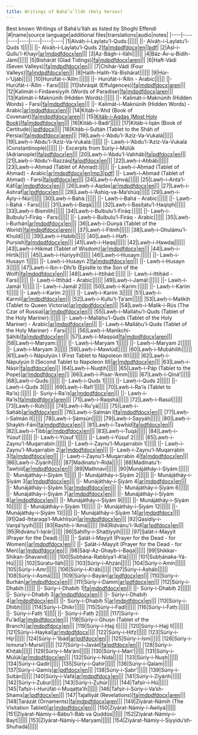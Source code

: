 ```yaml
---
title: Writings of Bahá’u’lláh (Holy Verses)
---
```

Best known Writings of Bahá’u’lláh as listed by Shoghi Effendi
|#|name|source language|additional files|translations|audio|notes|
|----|----|----|----|----|----|----|
|1|Alváḥ-i-Laylatu’l-Quds:||||||
||- Alváḥ-i-Laylatu’l-Quds 1||||||
||- Alváḥ-i-Laylatu’l-Quds 2|[fa](/bahaullah-st-001-2-fa)|[md](/bahaullah-st-001-2-en)[pdf](/Bahaullah-ST-001_2_en.pdf)[docx](/Bahaullah-ST-001_2_en.docx)|[en](/bahaullah-st-001-2-en)||[pdf](/Bahaullah-ST-001_2_en.pdf)|
|2|Aṣl-i-Qullu’l-Khayr|[ar](/bahaullah-st-002-ar)|[md](/bahaullah-st-002-en)[pdf](/Bahaullah-ST-002_en.pdf)[docx](/Bahaullah-ST-002_en.docx)|[en](/bahaullah-st-002-en)|||
|3|Az-Bágh-i-Iláhí||||||
|4|Báz-Áv-u-Bidih-Jámí||||||
|5|Bishárát (Glad Tidings)|[fa](/bahaullah-st-005-fa)|[md](/bahaullah-st-005-en)[pdf](/Bahaullah-ST-005_en.pdf)[docx](/Bahaullah-ST-005_en.docx)|[ar](/bahaullah-st-005-ar)[en](/bahaullah-st-005-en)|||
|6|Haft-Vádí (Seven Valleys)|[fa](/bahaullah-st-006-fa)|[md](/bahaullah-st-006-en)[pdf](/Bahaullah-ST-006_en.pdf)[docx](/Bahaullah-ST-006_en.docx)|[en](/bahaullah-st-006-en)|||
|7|Chihár-Vádí (Four Valleys)|[fa](/bahaullah-st-007-fa)|[md](/bahaullah-st-007-en)[pdf](/Bahaullah-ST-007_en.pdf)[docx](/Bahaullah-ST-007_en.docx)|[en](/bahaullah-st-007-en)|||
|8|Halih-Halih-Yá-Bishárat||||||
|9|Ḥúr-i-‘Ujáb||||||
|10|Hurúfát-i-‘Állín:||||||
||- Hurúfát-i-‘Állín - Arabic||||||
||- Hurúfát-i-‘Állín - Farsi||||||
|11|Ishráqát (Effulgences)|[fa](/bahaullah-st-011-fa)|[md](/bahaullah-st-011-en)[pdf](/Bahaullah-ST-011_en.pdf)[docx](/Bahaullah-ST-011_en.docx)|[ar](/bahaullah-st-011-ar)[en](/bahaullah-st-011-en)|||
|12|Kalimát-i-Firdawsíyyih (Words of Paradise)|[fa](/bahaullah-st-012-fa)|[md](/bahaullah-st-012-en)[pdf](/Bahaullah-ST-012_en.pdf)[docx](/Bahaullah-ST-012_en.docx)|[ar](/bahaullah-st-012-ar)[en](/bahaullah-st-012-en)|||
|13|Kalimát-i-Maknúnih (Hidden Words):||||||
||- Kalimát-i-Maknúnih (Hidden Words) - Farsi|[fa](/bahaullah-st-013-1-fa)|[md](/bahaullah-st-013-1-en)[pdf](/Bahaullah-ST-013_1_en.pdf)[docx](/Bahaullah-ST-013_1_en.docx)|[en](/bahaullah-st-013-1-en)|||
||- Kalimát-i-Maknúnih (Hidden Words) - Arabic|[ar](/bahaullah-st-013-2-ar)|[md](/bahaullah-st-013-2-en)[pdf](/Bahaullah-ST-013_2_en.pdf)[docx](/Bahaullah-ST-013_2_en.docx)|[en](/bahaullah-st-013-2-en)|||
|14|Kitáb-i-‘Ahd (Book of Covenant)|[fa](/bahaullah-st-014-fa)|[md](/bahaullah-st-014-en)[pdf](/Bahaullah-ST-014_en.pdf)[docx](/Bahaullah-ST-014_en.docx)|[ar](/bahaullah-st-014-ar)[en](/bahaullah-st-014-en)|||
|15|[Kitáb-i-Aqdas (Most Holy Book)](http://www.theaqdas.org/)|[fa](/bahaullah-st-015-fa)|[md](/bahaullah-st-015-en)[pdf](/Bahaullah-ST-015_en.pdf)[docx](/Bahaullah-ST-015_en.docx)|[en](/bahaullah-st-015-en)|||
|16|Kitáb-i-Badí‘||||||
|17|Kitáb-i-Íqán (Book of Certitude)||[pdf](/Bahaullah-ST-017_en.pdf)[docx](/Bahaullah-ST-017_en.docx)||||
|18|Kitáb-i-Sulṭán (Tablet to the Sháh of Persia)|[fa](/bahaullah-st-018-fa)|[md](/bahaullah-st-018-en)[pdf](/Bahaullah-ST-018_en.pdf)[docx](/Bahaullah-ST-018_en.docx)|[ar](/bahaullah-st-018-ar)[en](/bahaullah-st-018-en)|||
|19|Lawḥ-i-‘Abdu’l-‘Azíz-Va-Vukalá||||||
|19|Lawḥ-i-‘Abdu’l-‘Azíz-Va-Vukalá:||||||
||- Lawḥ-i-‘Abdu’l-‘Azíz-Va-Vukalá (Constantinople)||||||
||- Excerpts from Súriy-i-Múlúk (Adrianople)|[fa](/bahaullah-st-023-2-fa)|[pdf](/Bahaullah-ST-023_2_en.pdf)[docx](/Bahaullah-ST-023_2_en.docx)|[en](/bahaullah-st-023-2-en)|||
|20|Lawḥ-i-‘Abdu’l-Vahháb|[fa](/bahaullah-st-020-fa)|[pdf](/Bahaullah-ST-020_en.pdf)[docx](/Bahaullah-ST-020_en.docx)|[en](/bahaullah-st-020-en)|||
|21|Lawḥ-i-‘Abdu’r-Razzáq|[fa](/bahaullah-st-021-fa)|[pdf](/Bahaullah-ST-021_en.pdf)[docx](/Bahaullah-ST-021_en.docx)|[en](/bahaullah-st-021-en)|||
|22|Lawḥ-i-Aḥbáb||||||
|23|Lawḥ-i-Aḥmad (Tablet of Aḥmad):||||||
||- Lawḥ-i-Aḥmad (Tablet of Aḥmad) - Arabic|[ar](/bahaullah-st-023-1-ar)|[md](/bahaullah-st-023-1-en)[pdf](/Bahaullah-ST-023_1_en.pdf)[docx](/Bahaullah-ST-023_1_en.docx)|[en](/bahaullah-st-023-1-en)|[mp3](/Bahaullah-ST-023_1_en.mp3)|[pdf](/Bahaullah-ST-023_1_notes_en.pdf)|
||- Lawḥ-i-Aḥmad (Tablet of Aḥmad) - Farsi|[fa](/bahaullah-st-023-2-fa)|[pdf](/Bahaullah-ST-023_2_en.pdf)[docx](/Bahaullah-ST-023_2_en.docx)|[en](/bahaullah-st-023-2-en)|||
|24|Lawḥ-i-Amváj||||||
|25|Lawḥ-i-Anta’l-Káfí|[ar](/bahaullah-st-025-ar)|[md](/bahaullah-st-025-en)[pdf](/Bahaullah-ST-025_en.pdf)[docx](/Bahaullah-ST-025_en.docx)|[en](/bahaullah-st-025-en)|||
|26|Lawḥ-i-Aqdas|[ar](/bahaullah-st-026-ar)|[md](/bahaullah-st-026-en)[pdf](/Bahaullah-ST-026_en.pdf)[docx](/Bahaullah-ST-026_en.docx)|[en](/bahaullah-st-026-en)|||
|27|Lawḥ-i-Ashraf|[ar](/bahaullah-st-027-ar)|[pdf](/Bahaullah-ST-027_en.pdf)[docx](/Bahaullah-ST-027_en.docx)|[en](/bahaullah-st-027-en)|||
|28|Lawḥ-i-‘Áshiq-va-Ma‘shúq||||||
|29|Lawḥ-i-Áyiy-i-Núr||||||
|30|Lawḥ-i-Bahá:||||||
||- Lawḥ-i-Bahá - Arabic||||||
||- Lawḥ-i-Bahá - Farsi||||||
|31|Lawḥ-i-Baqá||||||
|32|Lawḥ-i-Basíṭatu’l-Ḥaqíqih||||||
|33|Lawḥ-i-Bismílih||||||
|34|Lawḥ-i-Bulbulu’l-Firáq:||||||
||- Lawḥ-i-Bulbulu’l-Firáq - Farsi||||||
||- Lawḥ-i-Bulbulu’l-Firáq - Arabic||||||
|35|Lawḥ-i-Burhán|[ar](/bahaullah-st-035-ar)|[md](/bahaullah-st-035-en)[pdf](/Bahaullah-ST-035_en.pdf)[docx](/Bahaullah-ST-035_en.docx)|[en](/bahaullah-st-035-en)|||
|36|Lawḥ-i-Dunyá (Tablet of the World)|[fa](/bahaullah-st-036-fa)|[md](/bahaullah-st-036-en)[pdf](/Bahaullah-ST-036_en.pdf)[docx](/Bahaullah-ST-036_en.docx)|[ar](/bahaullah-st-036-ar)[en](/bahaullah-st-036-en)|||
|37|Lawḥ-i-Fitnih||||||
|38|Lawḥ-i-Ghulámu’l-Khuld||||||
|39|Lawḥ-i-Ḥabíb||||||
|40|Lawḥ-i-Haft-Pursish|[fa](/bahaullah-st-040-fa)|[md](/bahaullah-st-040-en)[pdf](/Bahaullah-ST-040_en.pdf)[docx](/Bahaullah-ST-040_en.docx)|[en](/bahaullah-st-040-en)|||
|41|Lawḥ-i-Ḥaqq||||||
|42|Lawḥ-i-Hawdaj||||||
|43|Lawḥ-i-Hikmat (Tablet of Wisdom)|[ar](/bahaullah-st-043-ar)|[md](/bahaullah-st-043-en)[pdf](/Bahaullah-ST-043_en.pdf)[docx](/Bahaullah-ST-043_en.docx)|[en](/bahaullah-st-043-en)|||
|44|Lawḥ-i-Hirtík||||||
|45|Lawḥ-i-Ḥúríyyih||||||
|46|Lawḥ-i-Ḥusayn:||||||
||- Lawḥ-i-Ḥusayn 1||||||
||- Lawḥ-i-Ḥusayn 2|[fa](/bahaullah-st-046-2-fa)|[md](/bahaullah-st-046-2-en)[pdf](/Bahaullah-ST-046_2_en.pdf)[docx](/Bahaullah-ST-046_2_en.docx)|[en](/bahaullah-st-046-2-en)|||
||- Lawḥ-i-Ḥusayn 3||||||
|47|Lawḥ-i-Ibn-i-Dhi’b (Epistle to the Son of the Wolf)|[fa](/bahaullah-st-047-fa)|[md](/bahaullah-st-047-en)[pdf](/Bahaullah-ST-047_en.pdf)[docx](/Bahaullah-ST-047_en.docx)|[en](/bahaullah-st-047-en)|||
|48|Lawḥ-i-Ittiḥád:||||||
||- Lawḥ-i-Ittiḥád - Farsi||||||
||- Lawḥ-i-Ittiḥád - Arabic||||||
|49|Lawḥ-i-Jamál:||||||
||- Lawḥ-i-Jamál 1||||||
||- Lawḥ-i-Jamál 2||||||
|50|Lawḥ-i-Karím:||||||
||- Lawḥ-i-Karím 1||||||
||- Lawḥ-i-Karím 2||||||
||- Lawḥ-i-Karím 3||||||
|51|Lawḥ-i-Karmil|[ar](/bahaullah-st-051-ar)|[md](/bahaullah-st-051-en)[pdf](/Bahaullah-ST-051_en.pdf)[docx](/Bahaullah-ST-051_en.docx)|[en](/bahaullah-st-051-en)|||
|52|Lawḥ-i-Kullu’ṭ-Ṭa‘am||||||
|53|Lawḥ-i-Malikih (Tablet to Queen Victoria)|[ar](/bahaullah-st-053-ar)|[md](/bahaullah-st-053-en)[pdf](/Bahaullah-ST-053_en.pdf)[docx](/Bahaullah-ST-053_en.docx)|[en](/bahaullah-st-053-en)|||
|54|Lawḥ-i-Malik-i-Rús (The Czar of Russia)|[ar](/bahaullah-st-054-ar)|[md](/bahaullah-st-054-en)[pdf](/Bahaullah-ST-054_en.pdf)[docx](/Bahaullah-ST-054_en.docx)|[en](/bahaullah-st-054-en)|||
|55|Lawḥ-i-Malláḥu’l-Quds (Tablet of the Holy Mariner):||||||
||- Lawḥ-i-Malláḥu’l-Quds (Tablet of the Holy Mariner) - Arabic|[ar](/bahaullah-st-055-1-ar)|[md](/bahaullah-st-055-1-en)[pdf](/Bahaullah-ST-055_1_en.pdf)[docx](/Bahaullah-ST-055_1_en.docx)|[en](/bahaullah-st-055-1-en)|||
||- Lawḥ-i-Malláḥu’l-Quds (Tablet of the Holy Mariner) - Farsi||||||
|56|Lawḥ-i-Manikchí-Ṣáḥib|[fa](/bahaullah-st-056-fa)|[md](/bahaullah-st-056-en)[pdf](/Bahaullah-ST-056_en.pdf)[docx](/Bahaullah-ST-056_en.docx)|[en](/bahaullah-st-056-en)|||
|57|Lawḥ-i-Maqṣúd|[fa](/bahaullah-st-057-fa)|[md](/bahaullah-st-057-en)[pdf](/Bahaullah-ST-057_en.pdf)[docx](/Bahaullah-ST-057_en.docx)|[ar](/bahaullah-st-057-ar)[en](/bahaullah-st-057-en)|||
|58|Lawḥ-i-Maryam:||||||
||- Lawḥ-i-Maryam 1||||||
||- Lawḥ-i-Maryam 2||||||
||- Lawḥ-i-Maryam 3||||||
|59|Lawḥ-i-Mawlúd||||||
|60|Lawḥ-i-Mubáhilih||||||
|61|Lawḥ-i-Nápulyún I (First Tablet to Napoleon III)||||||
|62|Lawḥ-i-Nápulyún II (Second Tablet to Napoleon III)|[ar](/bahaullah-st-062-ar)|[md](/bahaullah-st-062-en)[pdf](/Bahaullah-ST-062_en.pdf)[docx](/Bahaullah-ST-062_en.docx)|[en](/bahaullah-st-062-en)|||
|63|Lawḥ-i-Náṣir|[fa](/bahaullah-st-063-fa)|[pdf](/Bahaullah-ST-063_en.pdf)[docx](/Bahaullah-ST-063_en.docx)|[en](/bahaullah-st-063-en)|||
|64|Lawḥ-i-Nuqṭih||||||
|65|Lawḥ-i-Páp (Tablet to the Pope)|[ar](/bahaullah-st-065-ar)|[md](/bahaullah-st-065-en)[pdf](/Bahaullah-ST-065_en.pdf)[docx](/Bahaullah-ST-065_en.docx)|[en](/bahaullah-st-065-en)|||
|66|Lawḥ-i-Pisar-‘Amm||||||
|67|Lawḥ-i-Qiná‘||||||
|68|Lawḥ-i-Quds:||||||
||- Lawḥ-i-Quds 1||||||
||- Lawḥ-i-Quds 2||||||
||- Lawḥ-i-Quds 3||||||
|69|Lawḥ-i-Rafí‘||||||
|70|Lawḥ-i-Ra’ís (Tablet to Ra’ís):||||||
||- Suriy-i-Ra'is|[ar](/bahaullah-st-070-1-ar)|[md](/bahaullah-st-070-1-en)[pdf](/Bahaullah-ST-070_1_en.pdf)[docx](/Bahaullah-ST-070_1_en.docx)|[en](/bahaullah-st-070-1-en)|||
||- Lawḥ-i-Ra’ís|[fa](/bahaullah-st-070-2-fa)|[md](/bahaullah-st-070-2-en)[pdf](/Bahaullah-ST-070_2_en.pdf)[docx](/Bahaullah-ST-070_2_en.docx)|[ar](/bahaullah-st-070-2-ar)[en](/bahaullah-st-070-2-en)|||
|71|Lawḥ-i-Raqshá||||||
|72|Lawḥ-i-Rasúl||||||
|73|Lawḥ-i-Rúḥ||||||
|74|Lawḥ-i-Ru’yá||||||
|75|Lawḥ-i-Saḥáb|[ar](/bahaullah-st-075-ar)|[pdf](/Bahaullah-ST-075_en.pdf)[docx](/Bahaullah-ST-075_en.docx)|[en](/bahaullah-st-075-en)|||
|76|Lawḥ-i-Salmán I|[fa](/bahaullah-st-076-fa)|[md](/bahaullah-st-076-en)[pdf](/Bahaullah-ST-076_en.pdf)[docx](/Bahaullah-ST-076_en.docx)|[en](/bahaullah-st-076-en)|||
|77|Lawḥ-i-Salmán II||||||
|78|Lawḥ-i-Ṣámṣún||||||
|79|Lawḥ-i-Sayyáḥ||||||
|80|Lawḥ-i-Shaykh-Fání|[fa](/bahaullah-st-080-fa)|[md](/bahaullah-st-080-en)[pdf](/Bahaullah-ST-080_en.pdf)[docx](/Bahaullah-ST-080_en.docx)|[en](/bahaullah-st-080-en)|||
|81|Lawḥ-i-Tawḥíd|[fa](/bahaullah-st-081-fa)|[pdf](/Bahaullah-ST-081_en.pdf)[docx](/Bahaullah-ST-081_en.docx)|[en](/bahaullah-st-081-en)|||
|82|Lawḥ-i-Ṭibb|[ar](/bahaullah-st-082-ar)|[md](/bahaullah-st-082-en)[pdf](/Bahaullah-ST-082_en.pdf)[docx](/Bahaullah-ST-082_en.docx)|[en](/bahaullah-st-082-en)|||
|83|Lawḥ-i-Tuqá||||||
|84|Lawḥ-i-Yúsuf:||||||
||- Lawḥ-i-Yúsuf 1||||||
||- Lawḥ-i-Yúsuf 2||||||
|85|Lawḥ-i-Zaynu’l-Muqarrabín:||||||
||- Lawḥ-i-Zaynu’l-Muqarrabín 1||||||
||- Lawḥ-i-Zaynu’l-Muqarrabín 2|[ar](/bahaullah-st-085-2-ar)|[md](/bahaullah-st-085-2-en)[pdf](/Bahaullah-ST-085_2_en.pdf)[docx](/Bahaullah-ST-085_2_en.docx)|[en](/bahaullah-st-085-2-en)|||
||- Lawḥ-i-Zaynu’l-Muqarrabín 3|[fa](/bahaullah-st-085-3-fa)|[md](/bahaullah-st-085-3-en)[pdf](/Bahaullah-ST-085_3_en.pdf)[docx](/Bahaullah-ST-085_3_en.docx)|[en](/bahaullah-st-085-3-en)|||
||- Lawḥ-i-Zaynu’l-Muqarrabín 4|[fa](/bahaullah-st-085-4-fa)|[md](/bahaullah-st-085-4-en)[pdf](/Bahaullah-ST-085_4_en.pdf)[docx](/Bahaullah-ST-085_4_en.docx)|[en](/bahaullah-st-085-4-en)|||
|86|Lawḥ-i-Zíyárih||||||
|87|Madínatu’r-Riḍá||||||
|88|Madínatu’t-Tawḥíd|[ar](/bahaullah-st-088-ar)|[md](/bahaullah-st-088-en)[pdf](/Bahaullah-ST-088_en.pdf)[docx](/Bahaullah-ST-088_en.docx)|[en](/bahaullah-st-088-en)|||
|89|Mathnaví||||||
|90|Munájátháy-i-Ṣíyám:||||||
||- Munájátháy-i-Ṣíyám 1||||||
||- Munájátháy-i-Ṣíyám 2||||||
||- Munájátháy-i-Ṣíyám 3|[ar](/bahaullah-st-090-3-ar)|[md](/bahaullah-st-090-3-en)[pdf](/Bahaullah-ST-090_3_en.pdf)[docx](/Bahaullah-ST-090_3_en.docx)|[en](/bahaullah-st-090-3-en)|||
||- Munájátháy-i-Ṣíyám 4|[ar](/bahaullah-st-090-4-ar)|[md](/bahaullah-st-090-4-en)[pdf](/Bahaullah-ST-090_4_en.pdf)[docx](/Bahaullah-ST-090_4_en.docx)|[en](/bahaullah-st-090-4-en)|||
||- Munájátháy-i-Ṣíyám 5|[ar](/bahaullah-st-090-5-ar)|[md](/bahaullah-st-090-5-en)[pdf](/Bahaullah-ST-090_5_en.pdf)[docx](/Bahaullah-ST-090_5_en.docx)|[en](/bahaullah-st-090-5-en)|||
||- Munájátháy-i-Ṣíyám 6||||||
||- Munájátháy-i-Ṣíyám 7|[ar](/bahaullah-st-090-7-ar)|[md](/bahaullah-st-090-7-en)[pdf](/Bahaullah-ST-090_7_en.pdf)[docx](/Bahaullah-ST-090_7_en.docx)|[en](/bahaullah-st-090-7-en)|||
||- Munájátháy-i-Ṣíyám 8|[ar](/bahaullah-st-090-8-ar)|[md](/bahaullah-st-090-8-en)[pdf](/Bahaullah-ST-090_8_en.pdf)[docx](/Bahaullah-ST-090_8_en.docx)|[en](/bahaullah-st-090-8-en)|||
||- Munájátháy-i-Ṣíyám 9||||||
||- Munájátháy-i-Ṣíyám 10||||||
||- Munájátháy-i-Ṣíyám 11||||||
||- Munájátháy-i-Ṣíyám 12||||||
||- Munájátháy-i-Ṣíyám 13||||||
||- Munájátháy-i-Ṣíyám 14|[ar](/bahaullah-st-090-14-ar)|[md](/bahaullah-st-090-14-en)[pdf](/Bahaullah-ST-090_14_en.pdf)[docx](/Bahaullah-ST-090_14_en.docx)||||
|91|Qad-Iḥtaraqa’l-Mukhliṣún|[ar](/bahaullah-st-091-ar)|[md](/bahaullah-st-091-en)[pdf](/Bahaullah-ST-091_en.pdf)[docx](/Bahaullah-ST-091_en.docx)|[en](/bahaullah-st-091-en)|||
|92|Qaṣídiy-i-Varqá’íyyih||||||
|93|Rashḥ-i-‘Amá||||||
|94|Riḍvánu’l-‘Adl|[ar](/bahaullah-st-094-ar)|[pdf](/Bahaullah-ST-094_en.pdf)[docx](/Bahaullah-ST-094_en.docx)|[en](/bahaullah-st-094-en)|||
|95|Riḍvánu’l-Iqrár||||||
|96|Ṣaḥífiy-i-Shaṭṭíyyih||||||
|97|Ṣalát-i-Mayyit (Prayer for the Dead):||||||
||- Ṣalát-i-Mayyit (Prayer for the Dead - for Women)|[ar](/bahaullah-st-097-1-ar)|[md](/bahaullah-st-097-1-en)[pdf](/Bahaullah-ST-097_1_en.pdf)[docx](/Bahaullah-ST-097_1_en.docx)|[en](/bahaullah-st-097-1-en)|||
||- Ṣalát-i-Mayyit (Prayer for the Dead - for Men)|[ar](/bahaullah-st-097-2-ar)|[md](/bahaullah-st-097-2-en)[pdf](/Bahaullah-ST-097_2_en.pdf)[docx](/Bahaullah-ST-097_2_en.docx)|[en](/bahaullah-st-097-2-en)|||
|98|Sáqí-Az-Ghayb-i-Baqá||||||
|99|Shikkar-Shikan-Shavand||||||
|100|Subḥána-Rabbíya’l-A‘lá||||||
|101|Subḥánaka-Yá-Hú||||||
|102|Súratu-lláh||||||
|103|Súriy-i-Aḥzán||||||
|104|Súriy-i-Amín||||||
|105|Súriy-i-Amr||||||
|106|Súriy-i-A‘ráb||||||
|107|Súriy-i-Aṣḥáb||||||
|108|Súriy-i-Asmá||||||
|109|Súriy-i-Bayán|[ar](/bahaullah-st-109-ar)|[pdf](/Bahaullah-ST-109_en.pdf)[docx](/Bahaullah-ST-109_en.docx)|[en](/bahaullah-st-109-en)|||
|110|Súriy-i-Burhán|[ar](/bahaullah-st-110-ar)|[md](/bahaullah-st-110-en)[pdf](/Bahaullah-ST-110_en.pdf)[docx](/Bahaullah-ST-110_en.docx)|[en](/bahaullah-st-110-en)|||
|111|Súriy-i-Damm|[ar](/bahaullah-st-111-ar)|[pdf](/Bahaullah-ST-111_en.pdf)[docx](/Bahaullah-ST-111_en.docx)|[en](/bahaullah-st-111-en)|||
|112|Súriy-i-Dhabíḥ:||||||
||- Súriy-i-Dhabíḥ 1|[fa](/bahaullah-st-112-1-fa)|[md](/bahaullah-st-112-1-en)[pdf](/Bahaullah-ST-112_1_en.pdf)[docx](/Bahaullah-ST-112_1_en.docx)|[en](/bahaullah-st-112-1-en)|||
||- Súriy-i-Dhabíḥ 2||||||
||- Súriy-i-Dhabíḥ 3|[ar](/bahaullah-st-112-3-ar)|[md](/bahaullah-st-112-3-en)[pdf](/Bahaullah-ST-112_3_en.pdf)[docx](/Bahaullah-ST-112_3_en.docx)|[en](/bahaullah-st-112-3-en)|||
||- Súriy-i-Dhabíḥ 4|[ar](/bahaullah-st-112-4-ar)|[md](/bahaullah-st-112-4-en)[pdf](/Bahaullah-ST-112_4_en.pdf)[docx](/Bahaullah-ST-112_4_en.docx)|[en](/bahaullah-st-112-4-en)|||
||- Súriy-i-Dhabíḥ 5|[ar](/bahaullah-st-112-5-ar)|[md](/bahaullah-st-112-5-en)[pdf](/Bahaullah-ST-112_5_en.pdf)[docx](/Bahaullah-ST-112_5_en.docx)|[en](/bahaullah-st-112-5-en)|||
|113|Súriy-i-Dhibḥ||||||
|114|Súriy-i-Dhikr||||||
|115|Súriy-i-Faḍl||||||
|116|Súriy-i-Fatḥ:||||||
||- Súriy-i-Fatḥ 1||||||
||- Súriy-i-Fatḥ 2||||||
|117|Súriy-i-Fu’ád|[ar](/bahaullah-st-117-ar)|[md](/bahaullah-st-117-en)[pdf](/Bahaullah-ST-117_en.pdf)[docx](/Bahaullah-ST-117_en.docx)|[en](/bahaullah-st-117-en)|||
|118|Súriy-i-Ghuṣn (Tablet of the Branch)|[ar](/bahaullah-st-118-ar)|[md](/bahaullah-st-118-en)[pdf](/Bahaullah-ST-118_en.pdf)[docx](/Bahaullah-ST-118_en.docx)|[en](/bahaullah-st-118-en)|||
|119|Súriy-i-Ḥajj I||||||
|120|Súriy-i-Ḥajj II||||||
|121|Súriy-i-Haykal|[ar](/bahaullah-st-121-ar)|[md](/bahaullah-st-121-en)[pdf](/Bahaullah-ST-121_en.pdf)[docx](/Bahaullah-ST-121_en.docx)||||
|122|Súriy-i-Ḥifẓ||||||
|123|Súriy-i-Hijr||||||
|124|Súriy-i-’Ibád|[ar](/bahaullah-st-124-ar)|[pdf](/Bahaullah-ST-124_en.pdf)[docx](/Bahaullah-ST-124_en.docx)|[en](/bahaullah-st-124-en)|||
|125|Súriy-i-Ism||||||
|126|Súriy-i-Ismuna’l-Mursil||||||
|127|Súriy-i-Javád|[fa](/bahaullah-st-127-fa)|[pdf](/Bahaullah-ST-127_en.pdf)[docx](/Bahaullah-ST-127_en.docx)|[en](/bahaullah-st-127-en)|||
|128|Súriy-i-Khiṭáb||||||
|129|Súriy-i-Ma‘ání||||||
|130|Súriy-i-Man‘||||||
|131|Súriy-i-Múlúk|[ar](/bahaullah-st-131-ar)|[md](/bahaullah-st-131-en)[pdf](/Bahaullah-ST-131_en.pdf)[docx](/Bahaullah-ST-131_en.docx)|[en](/bahaullah-st-131-en)|||
|132|Súriy-i-Nidá||||||
|133|Súriy-i-Nuṣḥ||||||
|134|Súriy-i-Qadír||||||
|135|Súriy-i-Qahír||||||
|136|Súriy-i-Qalam||||||
|137|Súriy-i-Qamíṣ|[ar](/bahaullah-st-137-ar)|[pdf](/Bahaullah-ST-137_en.pdf)[docx](/Bahaullah-ST-137_en.docx)|[en](/bahaullah-st-137-en)|||
|138|Súriy-i-Ṣabr‘||||||
|139|Súriy-i-Sulṭán||||||
|140|Súriy-i-Vafá|[ar](/bahaullah-st-140-ar)|[md](/bahaullah-st-140-en)[pdf](/Bahaullah-ST-140_en.pdf)[docx](/Bahaullah-ST-140_en.docx)|[en](/bahaullah-st-140-en)|||
|141|Súriy-i-Zíyárih||||||
|142|Súriy-i-Zubur||||||
|143|Súriy-i-Ẓuhúr||||||
|144|Tafṣír-i-Hú||||||
|145|Tafṣír-i-Ḥurúfát-i-Muqaṭṭa‘ih||||||
|146|Tafṣír-i-Súriy-i-Va’sh-Shams|[ar](/bahaullah-st-146-ar)|[pdf](/Bahaullah-ST-146_en.pdf)[docx](/Bahaullah-ST-146_en.docx)|[en](/bahaullah-st-146-en)|||
|147|Tajallíyát (Revelations)|[fa](/bahaullah-st-147-fa)|[md](/bahaullah-st-147-en)[pdf](/Bahaullah-ST-147_en.pdf)[docx](/Bahaullah-ST-147_en.docx)|[ar](/bahaullah-st-147-ar)[en](/bahaullah-st-147-en)|||
|148|Ṭarázát (Ornaments)|[fa](/bahaullah-st-148-fa)|[md](/bahaullah-st-148-en)[pdf](/Bahaullah-ST-148_en.pdf)[docx](/Bahaullah-ST-148_en.docx)|[ar](/bahaullah-st-148-ar)[en](/bahaullah-st-148-en)|||
|149|Zíyárat-Námih (The Visitation Tablet)|[ar](/bahaullah-st-149-ar)|[md](/bahaullah-st-149-en)[pdf](/Bahaullah-ST-149_en.pdf)[docx](/Bahaullah-ST-149_en.docx)|[en](/bahaullah-st-149-en)|||
|150|Zíyárat-Námiy-i-Awlíyá||||||
|151|Zíyárat-Námiy-i-Bábu’l-Báb va Quddús||||||
|152|Zíyárat-Námiy-i-Bayt||||||
|153|Zíyárat-Námiy-i-Maryam||||||
|154|Zíyárat-Námiy-i-Siyyidu’sh-Shuhadá||||||
